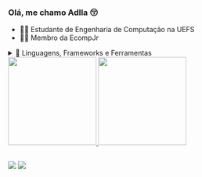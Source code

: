 ### Olá, me chamo Adlla 😚

- 👩‍🎓 Estudante de Engenharia de Computação na UEFS
- 👩‍💻 Membro da <a src="https://github.com/EcompJr"> EcompJr </a>

<details>
    <summary align="left">👾 Linguagens, Frameworks e Ferramentas</summary>
      <br />
    <img align="center" alt="Adlla-Python" src="https://img.icons8.com/color/48/000000/python--v1.png"/>
    <img align="center" alt="Adlla-PHP" src="https://img.icons8.com/officel/48/000000/php-logo.png"/>
    <img align="center" alt="Adlla-Java" src="https://img.icons8.com/color/48/000000/java-coffee-cup-logo.png"/>
    <img align="center" alt="Adlla-Laravel" src="https://img.icons8.com/fluency/48/000000/laravel.png"/>
    <img align="center" alt="Adlla-GitHub" src="https://img.icons8.com/fluency/48/000000/github.png"/>
    <img align="center" alt="Adlla-PyCharm" src="https://img.icons8.com/color/48/000000/pycharm.png">
    <img align="center" alt="Adlla-VSCode" src="https://img.icons8.com/fluency/48/000000/visual-studio-code-2019.png"/>
</details>


<div>
  <a href="https://github.com/adkatarine">
  <img height="180em" src="https://github-readme-stats.vercel.app/api?username=adkatarine&show_icons=true&theme=onedark&include_all_commits=true&count_private=true"/>
  <img height="180em" src="https://github-readme-stats.vercel.app/api/top-langs/?username=adkatarine&layout=compact&langs_count=7&theme=onedark"/>
</div>
  
  ##
  
  <div>
    <a href = "mailto:adllakatarine@gmail.com"><img src="https://img.shields.io/badge/Gmail-D14836?style=for-the-badge&logo=gmail&logoColor=white" target="_blank"></a>
  <a href="https://www.linkedin.com/in/adlla-katarine-aragão" target="_blank"><img src="https://img.shields.io/badge/LinkedIn-0077B5?style=for-the-badge&logo=linkedin&logoColor=white" target="_blank"></a> 
</div>
  
